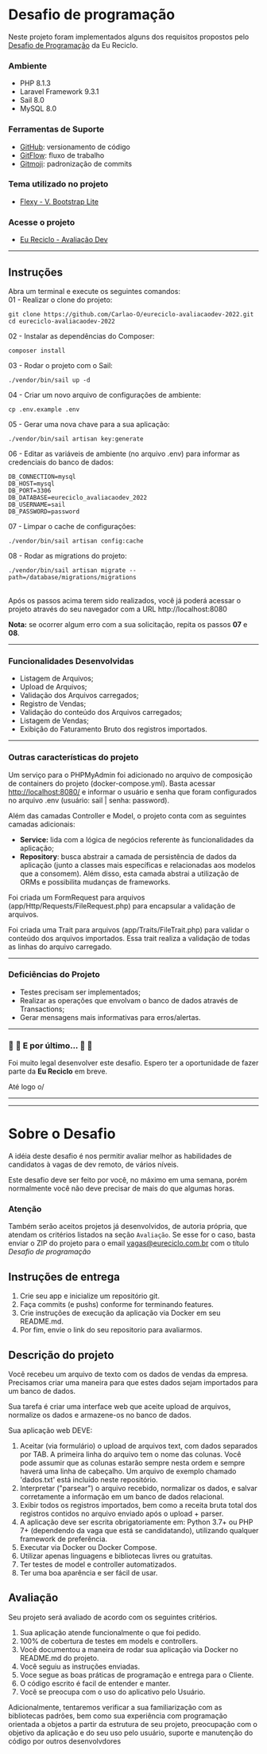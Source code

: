 # Desafio de programação
Neste projeto foram implementados alguns dos requisitos propostos pelo [Desafio de Programação](https://github.com/eureciclo/avaliacao_dev) da Eu Reciclo.

### Ambiente
- PHP 8.1.3
- Laravel Framework 9.3.1
- Sail 8.0
- MySQL 8.0

### Ferramentas de Suporte
- [GitHub](https://github.com/Carlao-O/eureciclo-avaliacaodev-2022): versionamento de código
- [GitFlow](https://nvie.com/posts/a-successful-git-branching-model/): fluxo de trabalho
- [Gitmoji](https://gitmoji.dev/): padronização de commits

### Tema utilizado no projeto
- [Flexy - V. Bootstrap Lite](https://www.wrappixel.com/templates/flexy-admin-lite/)

### Acesse o projeto
- [Eu Reciclo - Avaliação Dev](https://eureciclo-avaliacaodev.herokuapp.com/)

---
## Instruções
Abra um terminal e execute os seguintes comandos:
<br/>
01 - Realizar o clone do projeto:
```
git clone https://github.com/Carlao-O/eureciclo-avaliacaodev-2022.git
cd eureciclo-avaliacaodev-2022
```
02 - Instalar as dependências do Composer:
```
composer install
```
03 - Rodar o projeto com o Sail:
```
./vendor/bin/sail up -d
```
04 - Criar um novo arquivo de configurações de ambiente:
```
cp .env.example .env
```
05 - Gerar uma nova chave para a sua aplicação:
```
./vendor/bin/sail artisan key:generate
```
06 - Editar as variáveis de ambiente (no arquivo .env) para informar as credenciais do banco de dados:
```
DB_CONNECTION=mysql
DB_HOST=mysql
DB_PORT=3306
DB_DATABASE=eureciclo_avaliacaodev_2022
DB_USERNAME=sail
DB_PASSWORD=password
```
07 - Limpar o cache de configurações:
```
./vendor/bin/sail artisan config:cache
```
08 - Rodar as migrations do projeto:
```
./vendor/bin/sail artisan migrate --path=/database/migrations/migrations
```
<br>
Após os passos acima terem sido realizados, você já poderá acessar o projeto através do seu navegador com a URL http://localhost:8080

<b>Nota:</b> se ocorrer algum erro com a sua solicitação, repita os passos <b>07</b> e <b>08</b>.

---

### Funcionalidades Desenvolvidas

- Listagem de Arquivos;
- Upload de Arquivos;
- Validação dos Arquivos carregados;
- Registro de Vendas;
- Validação do conteúdo dos Arquivos carregados;
- Listagem de Vendas;
- Exibição do Faturamento Bruto dos registros importados.

---

### Outras características do projeto
Um serviço para o PHPMyAdmin foi adicionado no arquivo de composição de containers do projeto (docker-compose.yml). Basta acessar [http://localhost:8080/](http://localhost:8080/) e informar o usuário e senha que foram configurados no arquivo .env (usuário: sail | senha: password).

Além das camadas Controller e Model, o projeto conta com as seguintes camadas adicionais:
- <b>Service:</b> lida com a lógica de negócios referente às funcionalidades da aplicação;
- <b>Repository</b>: busca abstrair a camada de persistência de dados
da aplicação (junto a classes mais específicas e relacionadas aos modelos
que a consomem). Além disso, esta camada abstrai a utilização de ORMs e possibilita mudanças de frameworks.

Foi criada um FormRequest para arquivos (app/Http/Requests/FileRequest.php) para encapsular a validação de arquivos.

Foi criada uma Trait para arquivos (app/Traits/FileTrait.php) para validar o conteúdo dos arquivos importados. Essa trait realiza a validação de todas as linhas do arquivo carregado.

---

### Deficiências do Projeto
- Testes precisam ser implementados;
- Realizar as operações que envolvam o banco de dados através de Transactions;
- Gerar mensagens mais informativas para erros/alertas.

---

### :red_circle: :red_circle: E por último... :red_circle: :red_circle:

Foi muito legal desenvolver este desafio. Espero ter a oportunidade de fazer parte da <b>Eu Reciclo</b> em breve.

Até logo o/

---

---

# Sobre o Desafio
A idéia deste desafio é nos permitir avaliar melhor as habilidades de candidatos à vagas de dev remoto, de vários níveis.

Este desafio deve ser feito por você, no máximo em uma semana, porém normalmente você não deve precisar de mais do que algumas horas.

### Atenção
Também serão aceitos projetos já desenvolvidos, de autoria própria, que atendam os critérios listados na seção `Avaliação`. Se esse for o caso, basta enviar o ZIP do projeto para o email vagas@eureciclo.com.br com o título *Desafio de programação*

## Instruções de entrega
1. Crie seu app e inicialize um repositório git.
2. Faça commits (e pushs) conforme for terminando features.
3. Crie instruções de execução da aplicação via Docker em seu README.md.
4. Por fim, envie o link do seu repositorio para avaliarmos.


## Descrição do projeto
Você recebeu um arquivo de texto com os dados de vendas da empresa. Precisamos criar uma maneira para que estes dados sejam importados para um banco de dados.

Sua tarefa é criar uma interface web que aceite upload de arquivos, normalize os dados e armazene-os no banco de dados.

Sua aplicação web DEVE:

1. Aceitar (via formulário) o upload de arquivos text, com dados separados por TAB. A primeira linha do arquivo tem o nome das colunas. Você pode assumir que as colunas estarão sempre nesta ordem e sempre haverá uma linha de cabeçalho. Um arquivo de exemplo chamado 'dados.txt' está incluído neste repositório.
2. Interpretar ("parsear") o arquivo recebido, normalizar os dados, e salvar corretamente a informação em um banco de dados relacional.
3. Exibir todos os registros importados, bem como a receita bruta total dos registros contidos no arquivo enviado após o upload + parser.
4. A aplicação deve ser escrita obrigatoriamente em: Python 3.7+ ou PHP 7+ (dependendo da vaga que está se candidatando), utilizando qualquer framework de preferência.
5. Executar via Docker ou Docker Compose.
6. Utilizar apenas linguagens e bibliotecas livres ou gratuitas.
6. Ter testes de model e controller automatizados.
7. Ter uma boa aparência e ser fácil de usar.


## Avaliação
Seu projeto será avaliado de acordo com os seguintes critérios.

1. Sua aplicação atende funcionalmente o que foi pedido.
2. 100% de cobertura de testes em models e controllers.
3. Você documentou a maneira de rodar sua aplicação via Docker no README.md do projeto.
4. Você seguiu as instruções enviadas.
5. Voce segue as boas práticas de programação e entrega para o Cliente.
6. O código escrito é facil de entender e manter.
7. Você se preocupa com o uso do aplicativo pelo Usuário.

Adicionalmente, tentaremos verificar a sua familiarização com as bibliotecas padrões, bem como sua experiência com programação orientada a objetos a partir da estrutura de seu projeto, preocupação com o objetivo da aplicação e do seu uso pelo usuário, suporte e manutenção do código por outros desenvolvdores
